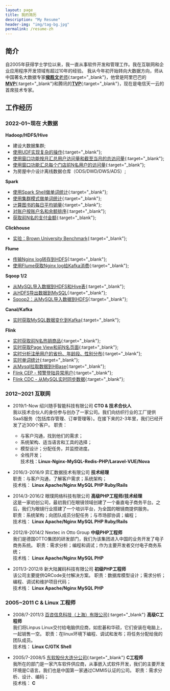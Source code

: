 ```yaml
---
layout: page
title: 我的简历
description: "My Resume"
header-img: "img/tag-bg.jpg"
permalink: /resume-zh
---
```


## 简介

自2005年获得学士学位以来，我一直从事软件开发和管理工作。我在互联网和企业应用程序开发领域有超过10年的经验。
我从今年初开始转向大数据方向，师从中国著名大数据专家[**侯胜文**老师](https://mvp.aliyun.com/mvp/detail/394 ){:target="_blank"}，他曾是阿里巴巴的[**MVP**](https://mvp.aliyun.com/mvp/detail/394 ){:target="_blank"}和腾讯的[**TVP**](https://cloud.tencent.com/tvp/member/462){:target="_blank"}，现在是电信天一云的首席技术专家。

## 工作经历
### **2022-01~现在 大数据**

<style>a{text-decoration: underline;}</style>
**Hadoop/HDFS/Hive**
* 建设大数据集群;
* [使用UDF实现复杂的操作](/bigdata/2022/04/21/create-hive-udf/){:target="_blank"};
* [使用窗口功能按月汇总用户访问量和截至当月的总访问量](/bigdata/2022/05/13/hive-windowing-function-2/){:target="_blank"};
* [使用窗口功能汇总每个门店前N名用户的访问量](/bigdata/2022/05/13/hive-windowing-function-2/){:target="_blank"};
* 为房屋中介设计离线数据仓库（ODS/DWD/DWS/ADS）;

**Spark**
* [使用Spark Shell做单词统计](/bigdata/2022/06/01/spark-shell/){:target="_blank"};
* [使用集群模式做单词统计](/bigdata/2022/06/22/word-count-by-spark-cluster/){:target="_blank"};
* [计算图书的每日平均销量](/bigdata/2022/06/20/spark-task/#task-1){:target="_blank"};
* [对账户按账户名和余额排序](/bigdata/2022/06/20/spark-task/#task-2){:target="_blank"};
* [获取前N名的支付金额](/bigdata/2022/06/20/spark-task/#task-3){:target="_blank"};

**Clickhouse**
* [实验：Brown University Benchmark](/bigdata/2022/06/08/clickhouse-brown-university-benchmark/){:target="_blank"};

**Flume**
* [传输Nginx log转存到HDFS](/db/2022/06/13/flume-practice/#receive-nginx-logs-and-transcribe-to-hdfs){:target="_blank"};
* [使用Flume获取Nginx log给Kafka消费](/bigdata/2022/04/25/kafka-collect-nginx-log-through-flume/){:target="_blank"};

**Sqoop 1/2**
* [从MySQL导入数据到HDFS和Hive表](/bigdata/2022/05/04/sqoop-usage/){:target="_blank"};
* [从HDFS导出数据到MySQL](/bigdata/2022/05/04/sqoop-usage/#export-from-hdfs-to-mysql){:target="_blank"};
* [Sqoop2：从MySQL导入数据到HDFS](/bigdata/2022/06/11/sqoop2-practice/){:target="_blank"};

**Canal/Kafka**
* [实时获取MySQL数据变化到Kafka](/bigdata/2022/07/16/build-realtime-data-flow/){:target="_blank"};

**Flink**
* [实时获取前N名热销商品](/bigdata/2022/07/09/flink-topproducts-pageuserview-ad/#1-top-hot-products){:target="_blank"};
* [实时获取Page View和前N名页面](/bigdata/2022/07/09/flink-topproducts-pageuserview-ad/#2-product-page-view){:target="_blank"};
* [实时分析注册用户的省份、年龄段、性别分布](/bigdata/2022/07/08/flink-user-analyses/){:target="_blank"};
* [实时单词统计](/bigdata/2022/07/02/flink-realtime-word-counting/){:target="_blank"};
* [从Mysql拉取数据到HBase](/bigdata/2022/07/19/pulling-data-from-mysql-to-hbase/){:target="_blank"};
* [Flink CEP - 预警登陆异常用户](/bigdata/2022/07/25/flink-cep/){:target="_blank"};
* [Flink CDC - 从MySQL实时同步数据](/bigdata/2022/07/29/flink-cdc/){:target="_blank"};

### 2012~2021 互联网

* 2019/1-Now 绍兴随手智能科技有限公司  **CTO & 技术合伙人**  
  我以技术合伙人的身份参与创办了一家公司。我们向纺织行业的工厂提供SaaS服务（包括库存管理、订单管理等）。在接下来的2-3年里，我们已经开发了近300个客户。
  职责： 
  * 与客户沟通，找到他们的需求；
  * 系统架构、适当语言和工具的选择；
  * 模型设计；分配任务，并监控进度。
  * 全栈开发；  
  技术栈：**Linux-Nginx-MySQL-Redis-PHP/Laravel-VUE/Nova**


* 2016/3-2016/9  弈汇数据技术有限公司  **技术经理**    
  职责：与客户沟通，了解客户需求；系统架构；    
  技术栈： **Linux Apache/Nginx MySQL PHP Ruby/Rails**


* 2014/3-2016/2 眼璞网络科技有限公司  **高级PHP工程师/技术经理**  
  这是一家初创公司，最初我们在眼镜领域创建了一个垂直电子商务平台。之后，我们为眼镜行业搭建了一个培训平台，为全国的眼镜商提供服务。  
  职责：系统架构；向团队成员分配任务；与市场部协调；编程；  
  技术栈： **Linux Apache/Nginx MySQL PHP Ruby/Rails**


* 2012/8-2014/2 Nextec in Otto Group  **中级PHP工程师**  
  我们是德国OTTO集团的研发部门，我们为该集团进入中国的业务开发了电子商务系统。
  职责：需求分析；编程和调试；作为主要开发者交付电子商务系统；   
  技术栈： **Linux Apache/Nginx MySQL PHP**

* 2011/3-2012/8 新大陆翼码科技有限公司  **初级PHP工程师**     
  该公司主要提供QRCode支付解决方案。
  职责：数据库模型设计；需求分析；编程、调试和维护项目代码；   
  技术栈： **Linux Apache/Nginx MySQL PHP**

### 2005~2011 C & Linux 工程师

* 2008/7-2011/3 [百咨信息科技（上海）有限公司](http://linpus.com/pages/page_index_en){:target="_blank"}    **高级C工程师**   
  我们将Linpus Linux交付给电脑供应商，如宏碁和华硕，它们安装在电脑上，一起销售一空。
  职责：在linux环境下编程、调试和发布；将任务分配给我的团队成员。   
  技术栈： **Linux C/GTK Shell**

* 2005/7-2008/5 [东软股份大连分公司](https://www.neusoft.com/){:target="_blank"}   **C工程师**   
  我所在的部门是一家汽车软件供应商，从事嵌入式软件开发，我们的主要开发环境是C语言。我们也是中国第一家通过CMMI5认证的公司。
  职责：需求分析、设计、编码；  
  技术栈： **C** 
